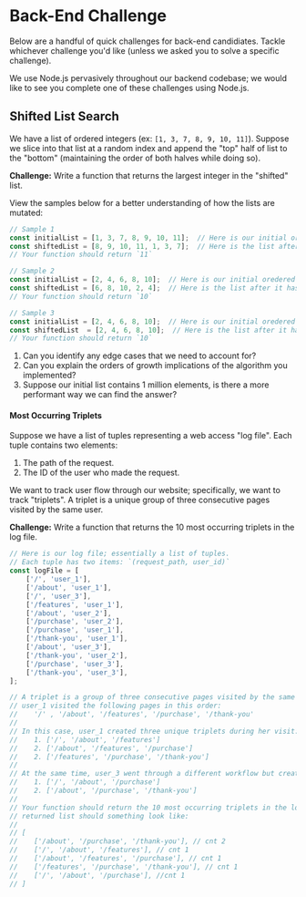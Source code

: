 # Back-End Challenge

Below are a handful of quick challenges for back-end candidiates. Tackle whichever challenge you'd like (unless we asked you to solve a specific challenge).

We use Node.js pervasively throughout our backend codebase; we would like to see you complete one of these challenges using Node.js.

## Shifted List Search

We have a list of ordered integers (ex: `[1, 3, 7, 8, 9, 10, 11]`). Suppose we slice into that list at a random index and append the "top" half of list to the "bottom" (maintaining the order of both halves while doing so).

**Challenge:** Write a function that returns the largest integer in the "shifted" list.

View the samples below for a better understanding of how the lists are mutated:

```javascript
// Sample 1
const initialList = [1, 3, 7, 8, 9, 10, 11];  // Here is our initial ordered list
const shiftedList = [8, 9, 10, 11, 1, 3, 7];  // Here is the list after it has been sliced (at index 3) and shifted
// Your function should return `11`

// Sample 2
const initialList = [2, 4, 6, 8, 10];  // Here is our initial oredered list
const shiftedList = [6, 8, 10, 2, 4];  // Here is the list after it has been sliced (at index 2) and shifted
// Your function should return `10`

// Sample 3
const initialList = [2, 4, 6, 8, 10];  // Here is our initial oredered list
const shiftedList  = [2, 4, 6, 8, 10];  // Here is the list after it has been sliced (at index 0) and shifted
// Your function should return `10`
```

1. Can you identify any edge cases that we need to account for?
2. Can you explain the orders of growth implications of the algorithm you implemented?
3. Suppose our initial list contains 1 million elements, is there a more performant way we can find the answer?


#### Most Occurring Triplets

Suppose we have a list of tuples representing a web access "log file". Each tuple contains two elements:

1. The path of the request.
2. The ID of the user who made the request.

We want to track user flow through our website; specifically, we want to track "triplets". A triplet is a unique group of three consecutive pages visited by the same user.

**Challenge:** Write a function that returns the 10 most occurring triplets in the log file.

```javascript
// Here is our log file; essentially a list of tuples.
// Each tuple has two items: `(request_path, user_id)`
const logFile = [
    ['/', 'user_1'],
    ['/about', 'user_1'],
    ['/', 'user_3'],
    ['/features', 'user_1'],
    ['/about', 'user_2'],
    ['/purchase', 'user_2'],
    ['/purchase', 'user_1'],
    ['/thank-you', 'user_1'],
    ['/about', 'user_3'],
    ['/thank-you', 'user_2'],
    ['/purchase', 'user_3'],
    ['/thank-you', 'user_3'],
];

// A triplet is a group of three consecutive pages visited by the same user. For example,
// user_1 visited the following pages in this order:
//    '/' , '/about', '/features', '/purchase', '/thank-you'
//
// In this case, user_1 created three unique triplets during her visit:
//    1. ['/', '/about', '/features']
//    2. ['/about', '/features', '/purchase']
//    2. ['/features', '/purchase', '/thank-you']
//
// At the same time, user_3 went through a different workflow but created two unique triplets during his visit:
//    1. ['/', '/about', '/purchase']
//    2. ['/about', '/purchase', '/thank-you']
//
// Your function should return the 10 most occurring triplets in the log file. Given the log file above, the
// returned list should something look like:
//
// [
//    ['/about', '/purchase', '/thank-you'], // cnt 2
//    ['/', '/about', '/features'], // cnt 1
//    ['/about', '/features', '/purchase'], // cnt 1
//    ['/features', '/purchase', '/thank-you'], // cnt 1
//    ['/', '/about', '/purchase'], //cnt 1
// ]
```

